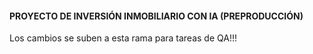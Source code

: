 #### PROYECTO DE INVERSIÓN INMOBILIARIO CON IA (PREPRODUCCIÓN)

Los cambios se suben a esta rama para tareas de QA!!!
